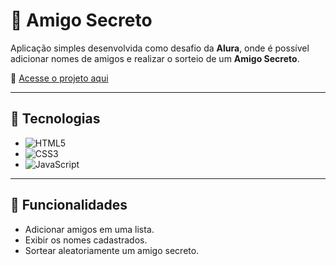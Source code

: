 # 🎁 Amigo Secreto

Aplicação simples desenvolvida como desafio da **Alura**, onde é possível adicionar nomes de amigos e realizar o sorteio de um **Amigo Secreto**.  

🔗 [Acesse o projeto aqui](https://alexxnunes-challenge-amigo-secreto.vercel.app/)

---

## 🚀 Tecnologias
- ![HTML5](https://img.shields.io/badge/HTML5-E34F26?style=for-the-badge&logo=html5&logoColor=white)  
- ![CSS3](https://img.shields.io/badge/CSS3-1572B6?style=for-the-badge&logo=css3&logoColor=white)  
- ![JavaScript](https://img.shields.io/badge/JavaScript-F7DF1E?style=for-the-badge&logo=javascript&logoColor=black)  

---

## 📌 Funcionalidades
- Adicionar amigos em uma lista.  
- Exibir os nomes cadastrados.  
- Sortear aleatoriamente um amigo secreto.  

